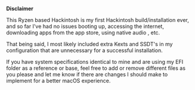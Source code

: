 **Disclaimer** 

This Ryzen based Hackintosh is my first Hackintosh build/installation ever, and so far I've had no issues booting up, accessing the internet, downloading apps from the app store, using native audio , etc. 

That being said, I most likely included extra Kexts and SSDT's in my configuration that are unnecessary for a successful installation.

If you have system specifications identical to mine and are using my EFI folder as a reference or base, feel free to add or remove different files as you please and let me know if there are changes I should make to implement for a better macOS experience.


